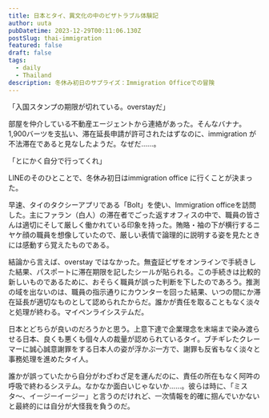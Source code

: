 ```yaml
---
title: 日本とタイ、異文化の中のビザトラブル体験記
author: uuta
pubDatetime: 2023-12-29T00:11:06.130Z
postSlug: thai-immigration
featured: false
draft: false
tags:
  - daily
  - Thailand
description: 冬休み初日のサプライズ：Immigration Officeでの冒険
---
```


「入国スタンプの期限が切れている。overstayだ」

部屋を仲介している不動産エージェントから連絡があった。そんなバナナ。1,900バーツを支払い、滞在延長申請が許可されたはずなのに、immigration が不法滞在であると見なしたようだ。なぜだ……。

「とにかく自分で行ってくれ」

LINEのそのひとことで、冬休み初日はimmigration office に行くことが決まった。

早速、タイのタクシーアプリである「Bolt」を使い、Immigration officeを訪問した。主にファラン（白人）の滞在者でごった返すオフィスの中で、職員の皆さんは適切にそして厳しく働かれている印象を持った。賄賂・袖の下が横行するニヤケ顔の職員を想像していたので、厳しい表情で論理的に説明する姿を見たときには感動すら覚えたものである。

結論から言えば、overstay ではなかった。無査証ビザをオンラインで手続きした結果、パスポートに滞在期限を記したシールが貼られる。この手続きは比較的新しいものであるために、おそらく職員が誤った判断を下したのであろう。推測の域を出ないのは、職員の指示通りにカウンターを回った結果、いつの間にか滞在延長が適切なものとして認められたからだ。誰かが責任を取ることもなく淡々と処理が終わる。マイペンライシステムだ。

日本とどちらが良いのだろうかと思う。上意下達で企業理念を末端まで染み渡らせる日本、良くも悪くも個々人の裁量が認められているタイ。ブチギレたクレーマーに誠心誠意謝罪をする日本人の姿が浮かぶ一方で、謝罪も反省もなく淡々と事務処理を進めたタイ人。

誰かが誤っていたから自分がわざわざ足を運んだのに、責任の所在もなく阿吽の呼吸で終わるシステム。なかなか面白いじゃないか……。彼らは時に、「ミスタ〜、イージーイージー」と言うのだけれど、一次情報を的確に掴んでいかないと最終的には自分が大怪我を負うのだ。
